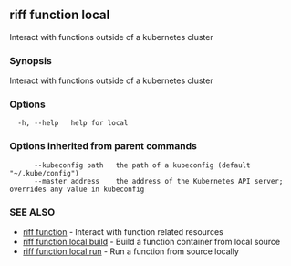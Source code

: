 ## riff function local

Interact with functions outside of a kubernetes cluster

### Synopsis

Interact with functions outside of a kubernetes cluster

### Options

```
  -h, --help   help for local
```

### Options inherited from parent commands

```
      --kubeconfig path   the path of a kubeconfig (default "~/.kube/config")
      --master address    the address of the Kubernetes API server; overrides any value in kubeconfig
```

### SEE ALSO

* [riff function](riff_function.md)	 - Interact with function related resources
* [riff function local build](riff_function_local_build.md)	 - Build a function container from local source
* [riff function local run](riff_function_local_run.md)	 - Run a function from source locally

